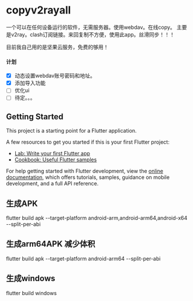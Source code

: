 # copyv2rayall

一个可以在任何设备运行的软件，无需服务器。使用webdav。在线copy。
主要是v2ray。clash订阅链接。来回复制不方便，使用此app。丝滑同步！！！


目前我自己用的是坚果云服务，免费的够用！

#### 计划 

- [x] 动态设置webdav账号密码和地址。
- [x] 添加导入功能
- [ ] 优化ui
- [ ] 待定。。。

## Getting Started

This project is a starting point for a Flutter application.

A few resources to get you started if this is your first Flutter project:

- [Lab: Write your first Flutter app](https://docs.flutter.dev/get-started/codelab)
- [Cookbook: Useful Flutter samples](https://docs.flutter.dev/cookbook)

For help getting started with Flutter development, view the
[online documentation](https://docs.flutter.dev/), which offers tutorials,
samples, guidance on mobile development, and a full API reference.

## 生成APK
flutter build apk --target-platform android-arm,android-arm64,android-x64 --split-per-abi

## 生成arm64APK 减少体积
flutter build apk --target-platform android-arm64 --split-per-abi   

## 生成windows
flutter build windows     